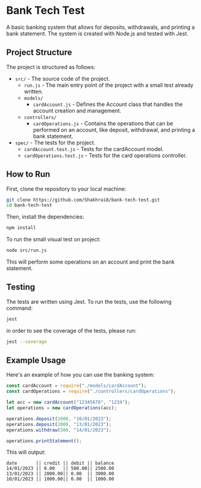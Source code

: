 # Bank Tech Test

A basic banking system that allows for deposits, withdrawals, and printing a bank statement. The system is created with Node.js and tested with Jest.

## Project Structure

The project is structured as follows:

- `src/` - The source code of the project.
  - `run.js` - The main entry point of the project with a small test already written.
  - `models/`
    - `cardAccount.js` - Defines the Account class that handles the account creation and management.
  - `controllers/`
    - `cardOperations.js` - Contains the operations that can be performed on an account, like deposit, withdrawal, and printing a bank statement.
- `spec/` - The tests for the project.
  - `cardAccount.test.js` - Tests for the cardAccount model.
  - `cardOperations.test.js` - Tests for the card operations controller.

## How to Run

First, clone the repository to your local machine:

```bash
git clone https://github.com/Shakhrai8/bank-tech-test.git
cd bank-tech-test
```

Then, install the dependencies:

```bash
npm install
```

To run the small visual test on project:

```bash
node src/run.js
```

This will perform some operations on an account and print the bank statement.

## Testing

The tests are written using Jest. To run the tests, use the following command:

```bash
jest
```

in order to see the coverage of the tests, please run:

```bash
jest --coverage
```


## Example Usage

Here's an example of how you can use the banking system:

```javascript
const cardAccount = require("./models/cardAccount");
const cardOperations = require("./controllers/cardOperations");

let acc = new cardAccount("12345678", "1234");
let operations = new cardOperations(acc);

operations.deposit(1000, "10/01/2023");
operations.deposit(2000, "13/01/2023");
operations.withdraw(500, "14/01/2023");

operations.printStatement();
```

This will output:

```
date       || credit || debit || balance
14/01/2023 || 0.00   || 500.00|| 2500.00
13/01/2023 || 2000.00|| 0.00  || 3000.00
10/01/2023 || 1000.00|| 0.00  || 1000.00
```
